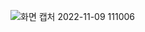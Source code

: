 ![화면 캡처 2022-11-09 111006](https://user-images.githubusercontent.com/112995618/200720126-daaf7ff3-68f5-4219-bb91-2cd35280c999.png)
